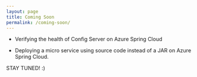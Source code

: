```yaml
---
layout: page
title: Coming Soon
permalink: /coming-soon/
---
```


- Verifying the health of Config Server on Azure Spring Cloud
  
- Deploying a micro service using source code instead of a JAR on Azure Spring Cloud.

STAY TUNED! :)
